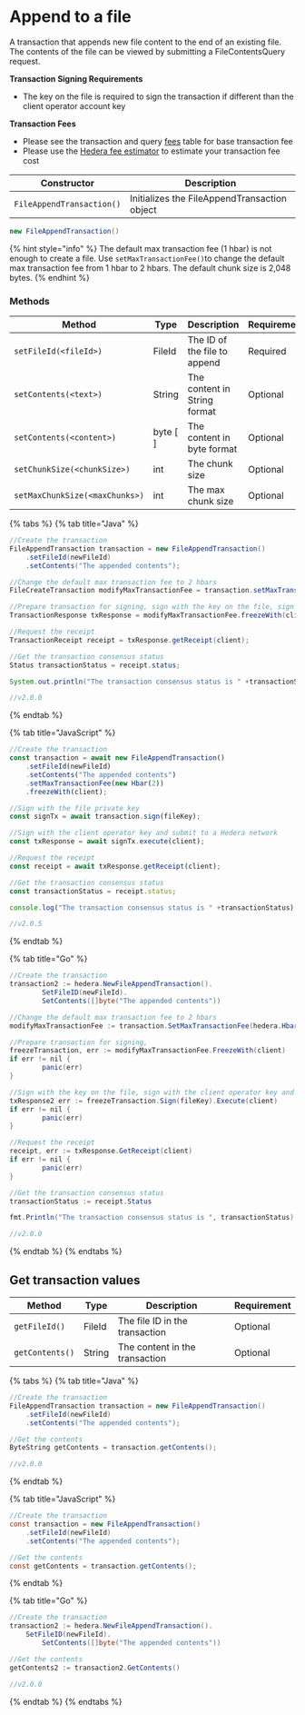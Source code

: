 # Append to a file

A transaction that appends new file content to the end of an existing file. The contents of the file can be viewed by submitting a FileContentsQuery request.

**Transaction Signing Requirements**

* The key on the file is required to sign the transaction if different than the client operator account key

**Transaction Fees**

* Please see the transaction and query [fees](../../../networks/mainnet/fees/#transaction-and-query-fees) table for base transaction fee
* Please use the [Hedera fee estimator](https://hedera.com/fees) to estimate your transaction fee cost

| Constructor               | Description                                  |
| ------------------------- | -------------------------------------------- |
| `FileAppendTransaction()` | Initializes the FileAppendTransaction object |

```java
new FileAppendTransaction()
```

{% hint style="info" %}
The default max transaction fee (1 hbar) is not enough to create a file. Use `setMaxTransactionFee()`to change the default max transaction fee from 1 hbar to 2 hbars. The default chunk size is 2,048 bytes.
{% endhint %}

### Methods

| Method                               | Type       | Description                  | Requirement |
| ------------------------------------ | ---------- | ---------------------------- | ----------- |
| `setFileId(<fileId>)`          | FileId     | The ID of the file to append | Required    |
| `setContents(<text>)`          | String     | The content in String format | Optional    |
| `setContents(<content>)`       | byte \[ ] | The content in byte format   | Optional    |
| `setChunkSize(<chunkSize>)`    | int        | The chunk size               | Optional    |
| `setMaxChunkSize(<maxChunks>)` | int        | The max chunk size           | Optional    |

{% tabs %}
{% tab title="Java" %}
```java
//Create the transaction
FileAppendTransaction transaction = new FileAppendTransaction()
    .setFileId(newFileId)
    .setContents("The appended contents");

//Change the default max transaction fee to 2 hbars
FileCreateTransaction modifyMaxTransactionFee = transaction.setMaxTransactionFee(new Hbar(2)); 

//Prepare transaction for signing, sign with the key on the file, sign with the client operator key and submit to a Hedera network
TransactionResponse txResponse = modifyMaxTransactionFee.freezeWith(client).sign(key).execute(client);

//Request the receipt
TransactionReceipt receipt = txResponse.getReceipt(client);

//Get the transaction consensus status
Status transactionStatus = receipt.status;

System.out.println("The transaction consensus status is " +transactionStatus);

//v2.0.0
```
{% endtab %}

{% tab title="JavaScript" %}
```javascript
//Create the transaction
const transaction = await new FileAppendTransaction()
    .setFileId(newFileId)
    .setContents("The appended contents")
    .setMaxTransactionFee(new Hbar(2))
    .freezeWith(client);

//Sign with the file private key
const signTx = await transaction.sign(fileKey);

//Sign with the client operator key and submit to a Hedera network
const txResponse = await signTx.execute(client);

//Request the receipt
const receipt = await txResponse.getReceipt(client);

//Get the transaction consensus status
const transactionStatus = receipt.status;

console.log("The transaction consensus status is " +transactionStatus);

//v2.0.5
```
{% endtab %}

{% tab title="Go" %}
```java
//Create the transaction
transaction2 := hedera.NewFileAppendTransaction().
        SetFileID(newFileId).
        SetContents([]byte("The appended contents"))

//Change the default max transaction fee to 2 hbars
modifyMaxTransactionFee := transaction.SetMaxTransactionFee(hedera.HbarFrom(2, hedera.HbarUnits.Hbar))

//Prepare transaction for signing, 
freezeTransaction, err := modifyMaxTransactionFee.FreezeWith(client)
if err != nil {
        panic(err)
}

//Sign with the key on the file, sign with the client operator key and submit to a Hedera network
txResponse2 err := freezeTransaction.Sign(fileKey).Execute(client)
if err != nil {
        panic(err)
}

//Request the receipt
receipt, err := txResponse.GetReceipt(client)
if err != nil {
        panic(err)
}

//Get the transaction consensus status
transactionStatus := receipt.Status

fmt.Println("The transaction consensus status is ", transactionStatus)

//v2.0.0
```
{% endtab %}
{% endtabs %}

## Get transaction values

| Method          | Type   | Description                    | Requirement |
| --------------- | ------ | ------------------------------ | ----------- |
| `getFileId()`   | FileId | The file ID in the transaction | Optional    |
| `getContents()` | String | The content in the transaction | Optional    |

{% tabs %}
{% tab title="Java" %}
```java
//Create the transaction
FileAppendTransaction transaction = new FileAppendTransaction()
    .setFileId(newFileId)
    .setContents("The appended contents");

//Get the contents
ByteString getContents = transaction.getContents();

//v2.0.0
```
{% endtab %}

{% tab title="JavaScript" %}
```java
//Create the transaction
const transaction = new FileAppendTransaction()
    .setFileId(newFileId)
    .setContents("The appended contents");

//Get the contents
const getContents = transaction.getContents();
```
{% endtab %}

{% tab title="Go" %}
```java
//Create the transaction
transaction2 := hedera.NewFileAppendTransaction().
    SetFileID(newFileId).
        SetContents([]byte("The appended contents"))

//Get the contents
getContents2 := transaction2.GetContents()

//v2.0.0
```
{% endtab %}
{% endtabs %}
